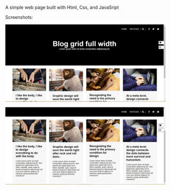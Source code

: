 A simple web page built with Html, Css, and JavaSript

Screenshots:

![screenshot top](/img/screenshot1.jpg?raw=true "screenshot 1")

![screenshot bottom](/img/screenshot2.jpg?raw=true "screenshot 2")
